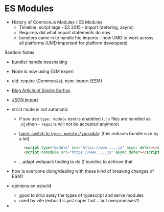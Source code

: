 # ES Modules 

- History of CommonJs Modules / ES Modules 
  - Timeline: script tags - ES 2015 - import (defering, async)
  - Requirejs did what import statements do now
  - bundlers came in to handle hte imports - now UMD to work across all platforms (UMD important for platform developers)

Random Notes

- bundler handle treeshaking

- Node is now using ESM experi

- old: require (CommonJs); new: import (ESM)

- [Blog Article of Sindre Sorhus](https://medium.com/sindre-sorhus/hello-modules-d1010b4e777b)

- [JSON Import](https://github.com/tc39/proposal-json-modules#synopsis)

- strict mode is not automatic

  - if you use `type: module` esm is enabbled (`.js` files are handled as `.mjs`then - `require` will not be accepted anymore)

  - [hack: switch to `type: module` *if possible*](https://github.com/tc39/proposal-json-modules#synopsis): (this reduces bundle size by a lot)

    ```html
      <script type="module" src="https://www.....js" async defer></script>
      <script nomodule src="https://www.....js" async defer></script>
    ```

  - ...adapt webpack tooling to do 2 bundles to achieve that

- how is everyone doing/dealing with these kind of breaking changes of ESM?

- opinions on esbuild 

  - good to strip away the types of typescript and serve modules
  - used by vite (esbuild is just super fast... but overpromises?)

- 
